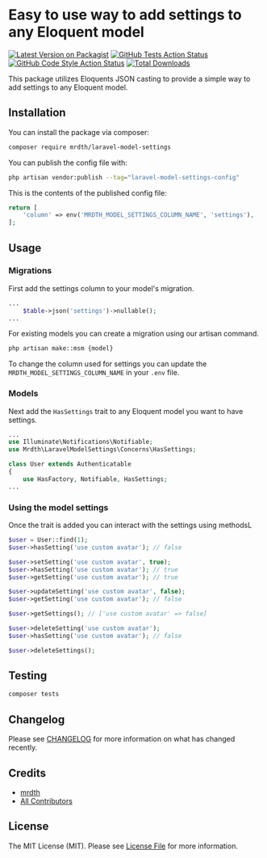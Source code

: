 # Easy to use way to add settings to any Eloquent model

[![Latest Version on Packagist](https://img.shields.io/packagist/v/mrdth/laravel-model-settings.svg?style=flat-square)](https://packagist.org/packages/mrdth/laravel-model-settings)
[![GitHub Tests Action Status](https://img.shields.io/github/actions/workflow/status/mrdth/laravel-model-settings/run-tests.yml?branch=main&label=tests&style=flat-square)](https://github.com/mrdth/laravel-model-settings/actions?query=workflow%3Arun-tests+branch%3Amain)
[![GitHub Code Style Action Status](https://img.shields.io/github/actions/workflow/status/mrdth/laravel-model-settings/fix-php-code-style-issues.yml?branch=main&label=code%20style&style=flat-square)](https://github.com/mrdth/laravel-model-settings/actions?query=workflow%3A"Fix+PHP+code+style+issues"+branch%3Amain)
[![Total Downloads](https://img.shields.io/packagist/dt/mrdth/laravel-model-settings.svg?style=flat-square)](https://packagist.org/packages/mrdth/laravel-model-settings)

This package utilizes Eloquents JSON casting to provide a simple way to add settings to any Eloquent model.

## Installation

You can install the package via composer:

```bash
composer require mrdth/laravel-model-settings
```

You can publish the config file with:

```bash
php artisan vendor:publish --tag="laravel-model-settings-config"
```

This is the contents of the published config file:

```php
return [
    'column' => env('MRDTH_MODEL_SETTINGS_COLUMN_NAME', 'settings'),
];
```

## Usage

### Migrations

First add the settings column to your model's migration.

```php
...
    $table->json('settings')->nullable();
...
```

For existing models you can create a migration using our artisan command.

```bash
php artisan make::msm {model}
```

To change the column used for settings you can update the `MRDTH_MODEL_SETTINGS_COLUMN_NAME` in your `.env` file.

### Models

Next add the `HasSettings` trait to any Eloquent model you want to have settings.

```php
...
use Illuminate\Notifications\Notifiable;
use Mrdth\LaravelModelSettings\Concerns\HasSettings;

class User extends Authenticatable
{
    use HasFactory, Notifiable, HasSettings;
...
```

### Using the model settings

Once the trait is added you can interact with the settings using methodsL

```php
$user = User::find(1);
$user->hasSetting('use custom avatar'); // false

$user->setSetting('use custom avatar', true);
$user->hasSetting('use custom avatar'); // true
$user->getSetting('use custom avatar'); // true

$user->updateSetting('use custom avatar', false);
$user->getSetting('use custom avatar'); // false

$user->getSettings(); // ['use custom avatar' => false]

$user->deleteSetting('use custom avatar');
$user->hasSetting('use custom avatar'); // false

$user->deleteSettings();
```

## Testing

```bash
composer tests
```

## Changelog

Please see [CHANGELOG](CHANGELOG.md) for more information on what has changed recently.

## Credits

- [mrdth](https://github.com/mrdth)
- [All Contributors](../../contributors)

## License

The MIT License (MIT). Please see [License File](LICENSE.md) for more information.
